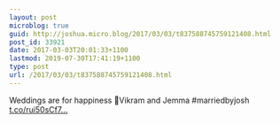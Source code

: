 ```yaml
---
layout: post
microblog: true
guid: http://joshua.micro.blog/2017/03/03/t837588745759121408.html
post_id: 33921
date: 2017-03-03T20:01:33+1100
lastmod: 2019-07-30T17:41:19+1100
type: post
url: /2017/03/03/t837588745759121408.html
---
```

Weddings are for happiness 🎉Vikram and Jemma #marriedbyjosh [t.co/rui50sCf7...](https://t.co/rui50sCf7z)

